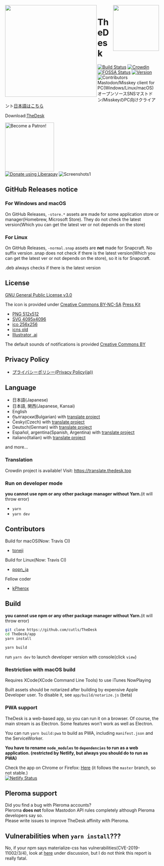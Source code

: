 <img src="https://thedesk.top/img/top.png" width="300" align="left">
<img src="https://thedesk.top/img/desk.png" width="150" align="right">

# TheDesk
 
[![Build Status](https://travis-ci.org/cutls/TheDesk.svg?branch=master)](https://travis-ci.org/cutls/TheDesk)
[![Crowdin](https://d322cqt584bo4o.cloudfront.net/thedesk/localized.svg)](https://translate.thedesk.top/project/thedesk)
[![FOSSA Status](https://bit.ly/2N4cLd1)](https://bit.ly/31zqMmZ)
[![Version](https://flat.badgen.net/github/release/cutls/TheDesk)](https://github.com/cutls/TheDesk/releases)
![Contributors](https://flat.badgen.net/github/contributors/cutls/TheDesk)  
Mastodon/Misskey client for PC(Windows/Linux/macOS)  
オープンソースSNSマストドン/MisskeyのPC向けクライアント[日本語はこちら](README_ja.md)  
  
Download:[TheDesk](https://thedesk.top)

<a href="https://www.patreon.com/cutls"><img src="https://c5.patreon.com/external/logo/become_a_patron_button@2x.png" alt="Become a Patron!" width="160"></a>  
<a href="https://liberapay.com/cutls/donate"><img alt="Donate using Liberapay" src="https://liberapay.com/assets/widgets/donate.svg"></a>
![Screenshots1](https://thedesk.top/img/scr1.png)  

## GitHub Releases notice

### For Windows and macOS

On GitHub Releases, `-store.*` assets are made for some application store or manager(Homebrew, Microsoft Store). 
They do not check the latest version(Which you can get the latest ver or not depends on the store)

### For Linux

On GitHub Releases, `-normal.snap` assets are **not** made for Snapcraft. 
No suffix version .snap does not check if there is the latest version(Which you can get the latest ver or not depends on the store), so it is for Snapcraft.

.deb always checks if there is the latest version

## License

[GNU General Public License v3.0](https://github.com/cutls/TheDesk/blob/master/LICENSE)  

The icon is provided under [Creative Commons BY-NC-SA](https://creativecommons.org/licenses/by-nc-sa/4.0/)
[Press Kit](https://d2upiril6ywqp9.cloudfront.net/press/TheDesk+PressKit.zip)  

* [PNG 512x512](https://d2upiril6ywqp9.cloudfront.net/press/thedesk.png)
* [SVG 4095x4096](https://d2upiril6ywqp9.cloudfront.net/press/thedesk-fullcolor.svg)
* [ico 256x256](https://d2upiril6ywqp9.cloudfront.net/press/thedesk.ico)
* [icns old](https://d2upiril6ywqp9.cloudfront.net/press/thedesk.icns)
* [Illustrator .ai](https://d2upiril6ywqp9.cloudfront.net/press/thedesk.ai)

The default sounds of notifications is provided [Creative Commons BY](https://creativecommons.org/licenses/by/4.0/)

## Privacy Policy

* [プライバシーポリシー(Privacy Policy(ja))](https://thedesk.top/priv.html)

## Language

* 日本語(Japanese)
* 日本語, 関西(Japanese, Kansai)
* English
* български(Bulgarian) with [translate project](https://translate.thedesk.top/project/thedesk/bg)
* Česky(Czech) with [translate project](https://translate.thedesk.top/project/thedesk/cs)
* Deutsch(German) with [translate project](https://translate.thedesk.top/project/thedesk/de)
* Español, argentina(Spanish, Argentina) with [translate project](https://translate.thedesk.top/project/thedesk/es-AR)
* italiano(Italian) with [translate project](https://translate.thedesk.top/project/thedesk/it-IT)

and more...

### Translation

Crowdin project is available! Visit: https://translate.thedesk.top

### Run on developer mode

**you cannot use npm or any other package manager without Yarn.**(it will throw error)

* `yarn`
* `yarn dev`

## Contributors

Build for macOS(Now: Travis CI)  

* [toneji](https://minohdon.jp/@toneji)

Build for Linux(Now: Travis CI)  

* [popn_ja](https://popon.pptdn.jp/@popn_ja)

Fellow coder

* [kPherox](https://pl.kpherox.dev/kPherox)

## Build

**you cannot use npm or any other package manager without Yarn.**(it will throw error)

```sh
git clone https://github.com/cutls/TheDesk
cd TheDesk/app
yarn install

yarn build
```

run `yarn dev` to launch developer version with console(click `view`)

### Restriction with macOS build

Requires XCode(XCode Command Line Tools) to use iTunes NowPlaying

Built assets should be notarized after building by expensive Apple Developer user. To disable it, see `app/build/notarize.js` (beta)

### PWA support

TheDesk is a web-based app, so you can run it on a browser. Of course, the main stream is as Electron. Some features won't work as well as Electron.

You can run `yarn build:pwa` to build as PWA, including `manifest.json` and the ServiceWorker.

**You have to rename `node_modules` to `dependencies` to run as a web application. (restricted by Netlify, but always you should do to run as PWA)**

Check the app on Chrome or Firefox: [Here](https://app.thedesk.top) (it follows the `master` branch, so not stable.)  
[![Netlify Status](https://api.netlify.com/api/v1/badges/6916503b-2882-43f7-9681-ab814e6d28f9/deploy-status)](https://app.netlify.com/sites/thedesk/deploys)

## Pleroma support

Did you find a bug with Pleroma accounts?  
Pleroma **does not** follow Mastodon API rules completely although Pleroma developers say so.  
Please write issues to improve TheDesk affinity with Pleroma.

## Vulnerabilities when `yarn install`???

No, if your npm says materialize-css has vulnerabilities(CVE-2019-11002/3/4), look at [here](https://github.com/Dogfalo/materialize/issues/6286) under discussion, but I do not think this report is really fatal.
